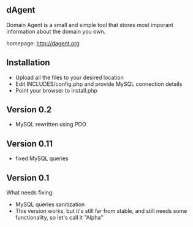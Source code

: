 dAgent
------
Domain Agent is a small and simple tool that stores most imporant information about the domain you own.

homepage:
http://dagent.org

Installation
------------
+ Upload all the files to your desired location
+ Edit INCLUDES/config.php and provide MySQL connection details
+ Point your browser to install.php

Version 0.2
-----------
- MySQL rewritten using PDO

Version 0.11
------------
- fixed MySQL queries

Version 0.1
-----------
What needs fixing:
- MySQL queries sanitization
- This version works, but it's still far from stable, and still needs some functionality, so let's call it "Alpha"
